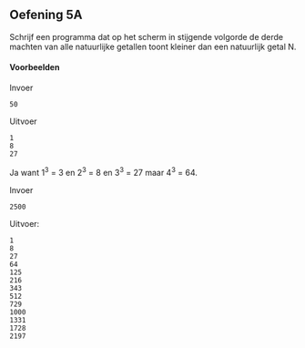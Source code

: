 ## Oefening 5A
Schrijf een programma dat op het scherm in stijgende volgorde de derde machten van alle natuurlijke getallen toont kleiner dan een natuurlijk getal N.


#### Voorbeelden

Invoer 
```
50
```
Uitvoer
```
1
8
27
```

Ja want 1<sup>3</sup> = 3 en 2<sup>3</sup> = 8 en 3<sup>3</sup> = 27 maar 4<sup>3</sup> = 64.
 

Invoer 
```
2500
```

Uitvoer:
```
1
8
27
64
125
216
343
512
729
1000
1331
1728
2197
```



